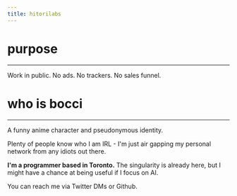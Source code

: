```yaml
---
title: hitorilabs
---
```


# purpose
---
Work in public. No ads. No trackers. No sales funnel.

# who is bocci
---
A funny anime character and pseudonymous identity. 

Plenty of people know who I am IRL - I'm just air gapping
my personal network from any idiots out there. 

**I'm a programmer based in Toronto.** The singularity is
already here, but I might have a chance at being useful if
I focus on AI.

You can reach me via Twitter DMs or Github.
